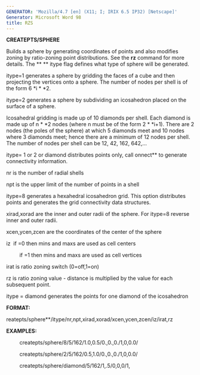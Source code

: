 ```yaml
---
GENERATOR: 'Mozilla/4.7 [en] (X11; I; IRIX 6.5 IP32) [Netscape]'
Generator: Microsoft Word 98
title: RZS
---
```


 **CREATEPTS/SPHERE**

Builds a sphere by generating coordinates of points and also modifies
zoning by ratio-zoning point distributions. See the **rz** command for
more details. The ** ** itype flag defines what type of sphere will be
generated.

itype=1 generates a sphere by gridding the faces of a cube and then
projecting the vertices onto a sphere. The number of nodes per shell is
of the form 6
*i
*
*2.

itype=2 generates a sphere by subdividing an icosahedron placed on the
surface of a sphere.

Icosahedral gridding is made up of 10 diamonds per shell. Each diamond
is made up of n
*
*2 nodes (where n must be of the form 2
*
*i+1). There
are 2 nodes (the poles of the sphere) at which 5 diamonds meet and 10
nodes where 3 diamonds meet; hence there are a minimum of 12 nodes per
shell. The number of nodes per shell can be 12, 42, 162, 642,...

itype= 1 or 2 or diamond distributes points only, call onnect** to
generate connectivity information.

nr is the number of radial shells

npt is the upper limit of the number of points in a shell

itype=8 generates a hexahedral icosahedron grid. This option distributes
points and generates the grid connectivity data structures.

xirad,xorad are the inner and outer radii of the sphere. For itype=8
reverse inner and outer radii.

xcen,ycen,zcen are the coordinates of the center of the sphere

iz  if =0 then mins and maxs are used as cell centers

         if =1 then mins and maxs are used as cell vertices

irat is ratio zoning switch (0=off,1=on)

rz is ratio zoning value - distance is multiplied by the value for each
subsequent point.

itype = diamond generates the points for one diamond of the icosahedron

**FORMAT:**

reatepts/sphere**/itype/nr,npt,xirad,xorad/xcen,ycen,zcen/iz/irat,rz



**EXAMPLES:**

         createpts/sphere/8/5/162/1.0,0.5/0.,0.,0./1,0,0.0/

         createpts/sphere/2/5/162/0.5,1.0/0.,0.,0./1,0,0.0/

         createpts/sphere/diamond/5/162/1,.5/0,0,0/1,

 

